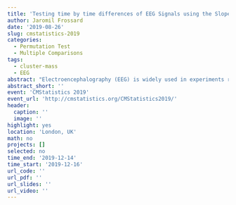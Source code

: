 ```yaml
---
title: 'Testing time by time differences of EEG Signals using the Slopes within multiple comparisons procedures' 
author: Jaromil Frossard
date: '2019-08-26'
slug: cmstatistics-2019
categories:
  - Permutation Test
  - Multiple Comparisons
tags:
  - cluster-mass
  - EEG
abstract: "Electroencephalography (EEG) is widely used in experiments recording brain activity. The researcher would like to compare the EEG signals and to test differences between experimental conditions. Each time point is tested, and a multiple comparisons procedure should be used to control the family wise error rate (FWER). The state-of-the-art statistical analysis is permutation tests in combination with multiple comparisons procedures like the cluster-mass tests or the threshold-free cluster-enhancement. We present how the slopes of the signals may be used to better modelise the researcher's hypothesis and to increase the power of the test while controlling the FWER."
abstract_short: ''
event: 'CMStatistics 2019'
event_url: 'http://cmstatistics.org/CMStatistics2019/'
header:
  caption: ''
  image: ''
highlight: yes
location: 'London, UK'
math: no
projects: []
selected: no
time_end: '2019-12-14'
time_start: '2019-12-16'
url_code: ''
url_pdf: ''
url_slides: ''
url_video: ''
---
```









